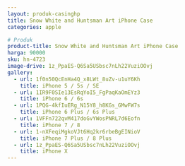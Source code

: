 ```yaml
---
layout: produk-casinghp
title: Snow White and Huntsman Art iPhone Case
categories: apple

# Produk
product-title: Snow White and Huntsman Art iPhone Case
harga: 90000
sku: hn-4723
image-drive: 1z_PpaES-Q6Sa5USbsc7nLh22VuziOOvj
gallery:
  - url: 1f0n50QcEnHa4Q_x8LWt_8uZv-u1uY6Kh
    title: iPhone 5 / 5s / SE
  - url: 1IR9F0SIe13EsRqYoI5_FgPaqKaOmEYz3
    title: iPhone 6 / 6s
  - url: 1PQG-4kfIuERg_N15Y8_h8KGs_GMwFW7s
    title: iPhone 6 Plus / 6s Plus
  - url: 1VFFn722qvM417doGvYWosPNRL7d6Eofn
    title: iPhone 7 / 8
  - url: 1-nXFeqiMgkoVJt6Hq2kr6rbeBgEINioV
    title: iPhone 7 Plus / 8 Plus
  - url: 1z_PpaES-Q6Sa5USbsc7nLh22VuziOOvj
    title: iPhone X
---
```

